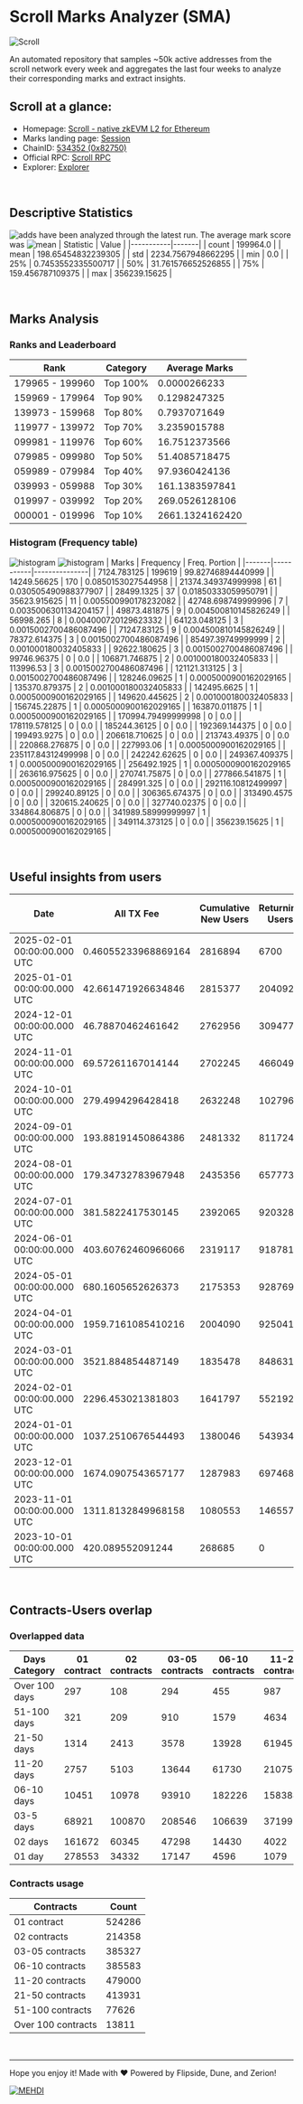 # Scroll Marks Analyzer (SMA)

![Scroll](https://chain-icons.s3.amazonaws.com/scroll.png)

An automated repository that samples ~50k active addresses from the scroll network every week and aggregates the last four weeks to analyze their corresponding marks and extract insights.

## Scroll at a glance:

* Homepage: [Scroll - native zkEVM L2 for Ethereum](https://scroll.io/)
* Marks landing page: [Session](https://scroll.io/sessions)
* ChainID: [534352 (0x82750)](https://chainlist.org/?search=scroll)
* Official RPC: [Scroll RPC](https://rpc.scroll.io)
* Explorer: [Explorer](https://scrollscan.com)

<br>

## Descriptive Statistics
![adds](https://img.shields.io/badge/199964-addresses-yellow) have been analyzed through the latest run.
The average mark score was ![mean](https://img.shields.io/badge/~-198-yellow)
| Statistic | Value |
|-----------|-------|
| count | 199964.0 |
| mean | 198.65454832239305 |
| std | 2234.7567948662295 |
| min | 0.0 |
| 25% | 0.7453552335500717 |
| 50% | 31.761576652526855 |
| 75% | 159.456787109375 |
| max | 356239.15625 |


<br>

## Marks Analysis
### Ranks and Leaderboard
| Rank | Category | Average Marks |
|------|----------|---------------|
| 179965 - 199960 | Top 100% | 0.0000266233 |
| 159969 - 179964 | Top 90% | 0.1298247325 |
| 139973 - 159968 | Top 80% | 0.7937071649 |
| 119977 - 139972 | Top 70% | 3.2359015788 |
| 099981 - 119976 | Top 60% | 16.7512373566 |
| 079985 - 099980 | Top 50% | 51.4085718475 |
| 059989 - 079984 | Top 40% | 97.9360424136 |
| 039993 - 059988 | Top 30% | 161.1383597841 |
| 019997 - 039992 | Top 20% | 269.0526128106 |
| 000001 - 019996 | Top 10% | 2661.1324162420 |


### Histogram (Frequency table)
![histogram](./assets/Histogram.jpeg)
![histogram](./assets/Box.jpeg)
| Marks | Frequency | Freq. Portion |
|-------|-----------|---------------|
| 7124.783125 | 199619 | 99.82746894440999 |
| 14249.56625 | 170 | 0.0850153027544958 |
| 21374.349374999998 | 61 | 0.030505490988377907 |
| 28499.1325 | 37 | 0.01850333059950791 |
| 35623.915625 | 11 | 0.005500990178232082 |
| 42748.698749999996 | 7 | 0.0035006301134204157 |
| 49873.481875 | 9 | 0.004500810145826249 |
| 56998.265 | 8 | 0.004000720129623332 |
| 64123.048125 | 3 | 0.0015002700486087496 |
| 71247.83125 | 9 | 0.004500810145826249 |
| 78372.614375 | 3 | 0.0015002700486087496 |
| 85497.39749999999 | 2 | 0.001000180032405833 |
| 92622.180625 | 3 | 0.0015002700486087496 |
| 99746.96375 | 0 | 0.0 |
| 106871.746875 | 2 | 0.001000180032405833 |
| 113996.53 | 3 | 0.0015002700486087496 |
| 121121.313125 | 3 | 0.0015002700486087496 |
| 128246.09625 | 1 | 0.0005000900162029165 |
| 135370.879375 | 2 | 0.001000180032405833 |
| 142495.6625 | 1 | 0.0005000900162029165 |
| 149620.445625 | 2 | 0.001000180032405833 |
| 156745.22875 | 1 | 0.0005000900162029165 |
| 163870.011875 | 1 | 0.0005000900162029165 |
| 170994.79499999998 | 0 | 0.0 |
| 178119.578125 | 0 | 0.0 |
| 185244.36125 | 0 | 0.0 |
| 192369.144375 | 0 | 0.0 |
| 199493.9275 | 0 | 0.0 |
| 206618.710625 | 0 | 0.0 |
| 213743.49375 | 0 | 0.0 |
| 220868.276875 | 0 | 0.0 |
| 227993.06 | 1 | 0.0005000900162029165 |
| 235117.84312499998 | 0 | 0.0 |
| 242242.62625 | 0 | 0.0 |
| 249367.409375 | 1 | 0.0005000900162029165 |
| 256492.1925 | 1 | 0.0005000900162029165 |
| 263616.975625 | 0 | 0.0 |
| 270741.75875 | 0 | 0.0 |
| 277866.541875 | 1 | 0.0005000900162029165 |
| 284991.325 | 0 | 0.0 |
| 292116.10812499997 | 0 | 0.0 |
| 299240.89125 | 0 | 0.0 |
| 306365.674375 | 0 | 0.0 |
| 313490.4575 | 0 | 0.0 |
| 320615.240625 | 0 | 0.0 |
| 327740.02375 | 0 | 0.0 |
| 334864.806875 | 0 | 0.0 |
| 341989.58999999997 | 1 | 0.0005000900162029165 |
| 349114.373125 | 0 | 0.0 |
| 356239.15625 | 1 | 0.0005000900162029165 |


<br>

## Useful insights from users
| Date | All TX Fee | Cumulative New Users | Returning Users | Total Active Users | Total New Users | TXs |
|------|------------|----------------------|-----------------|--------------------|-----------------|-----|
| 2025-02-01 00:00:00.000 UTC | 0.46055233968869164 | 2816894 | 6700 | 8217 | 1517 | 36347 |
| 2025-01-01 00:00:00.000 UTC | 42.661471926634846 | 2815377 | 204092 | 256513 | 52421 | 1585569 |
| 2024-12-01 00:00:00.000 UTC | 46.78870462461642 | 2762956 | 309477 | 370188 | 60711 | 2290091 |
| 2024-11-01 00:00:00.000 UTC | 69.57261167014144 | 2702245 | 466049 | 536046 | 69997 | 3006383 |
| 2024-10-01 00:00:00.000 UTC | 279.4994296428418 | 2632248 | 1027963 | 1178879 | 150916 | 13238685 |
| 2024-09-01 00:00:00.000 UTC | 193.88191450864386 | 2481332 | 811724 | 857700 | 45976 | 8778952 |
| 2024-08-01 00:00:00.000 UTC | 179.34732783967948 | 2435356 | 657773 | 701064 | 43291 | 8644875 |
| 2024-07-01 00:00:00.000 UTC | 381.5822417530145 | 2392065 | 920328 | 993276 | 72948 | 10253423 |
| 2024-06-01 00:00:00.000 UTC | 403.60762460966066 | 2319117 | 918781 | 1062545 | 143764 | 9628384 |
| 2024-05-01 00:00:00.000 UTC | 680.1605652626373 | 2175353 | 928769 | 1100032 | 171263 | 10995938 |
| 2024-04-01 00:00:00.000 UTC | 1959.7161085410216 | 2004090 | 925041 | 1093653 | 168612 | 8821687 |
| 2024-03-01 00:00:00.000 UTC | 3521.884854487149 | 1835478 | 848631 | 1042312 | 193681 | 10061465 |
| 2024-02-01 00:00:00.000 UTC | 2296.453021381803 | 1641797 | 552192 | 813943 | 261751 | 7176974 |
| 2024-01-01 00:00:00.000 UTC | 1037.2510676544493 | 1380046 | 543934 | 635997 | 92063 | 4857519 |
| 2023-12-01 00:00:00.000 UTC | 1674.0907543657177 | 1287983 | 697468 | 904898 | 207430 | 4337003 |
| 2023-11-01 00:00:00.000 UTC | 1311.8132849968158 | 1080553 | 146557 | 958425 | 811868 | 4189842 |
| 2023-10-01 00:00:00.000 UTC | 420.089552091244 | 268685 | 0 | 268685 | 268685 | 1798417 |


<br>

## Contracts-Users overlap

### Overlapped data
| Days Category | 01 contract | 02 contracts | 03-05 contracts | 06-10 contracts | 11-20 contracts | 21-50 contracts | 51-100 contracts | Over 100 contracts | Sum   |
|---------------|-------------|--------------|-----------------|-----------------|-----------------|-----------------|------------------|--------------------|-------|
| Over 100 days | 297 | 108 | 294 | 455 | 987 | 3610 | 7129 | 6437 | 19317 |
| 51-100 days | 321 | 209 | 910 | 1579 | 4634 | 14974 | 19917 | 5001 | 47545 |
| 21-50 days | 1314 | 2413 | 3578 | 13928 | 61945 | 150907 | 38900 | 2193 | 275178 |
| 11-20 days | 2757 | 5103 | 13644 | 61730 | 210750 | 189288 | 10129 | 152 | 493553 |
| 06-10 days | 10451 | 10978 | 93910 | 182226 | 158384 | 48072 | 1380 | 15 | 505416 |
| 03-5 days | 68921 | 100870 | 208546 | 106639 | 37199 | 6348 | 148 | 0 | 528671 |
| 02 days | 161672 | 60345 | 47298 | 14430 | 4022 | 495 | 14 | 0 | 288276 |
| 01 day | 278553 | 34332 | 17147 | 4596 | 1079 | 237 | 9 | 13 | 335966 |

### Contracts usage
| Contracts          | Count   |
|--------------------|---------|
| 01 contract | 524286 |
| 02 contracts | 214358 |
| 03-05 contracts | 385327 |
| 06-10 contracts | 385583 |
| 11-20 contracts | 479000 |
| 21-50 contracts | 413931 |
| 51-100 contracts | 77626 |
| Over 100 contracts | 13811 |


<br>

---
Hope you enjoy it!
Made with ❤️ Powered by Flipside, Dune, and Zerion!

[![MEHDI](https://img.shields.io/badge/M%CE%9EHDI-Zerion-darkblue)](https://flipsidecrypto.xyz/efer/)